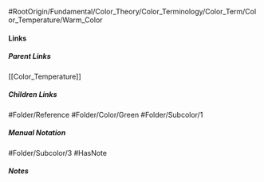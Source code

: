 #RootOrigin/Fundamental/Color_Theory/Color_Terminology/Color_Term/Color_Temperature/Warm_Color
#### Links
##### Parent Links
[[Color_Temperature]]
##### Children Links
#Folder/Reference
#Folder/Color/Green
#Folder/Subcolor/1
##### Manual Notation
#Folder/Subcolor/3
#HasNote
##### Notes